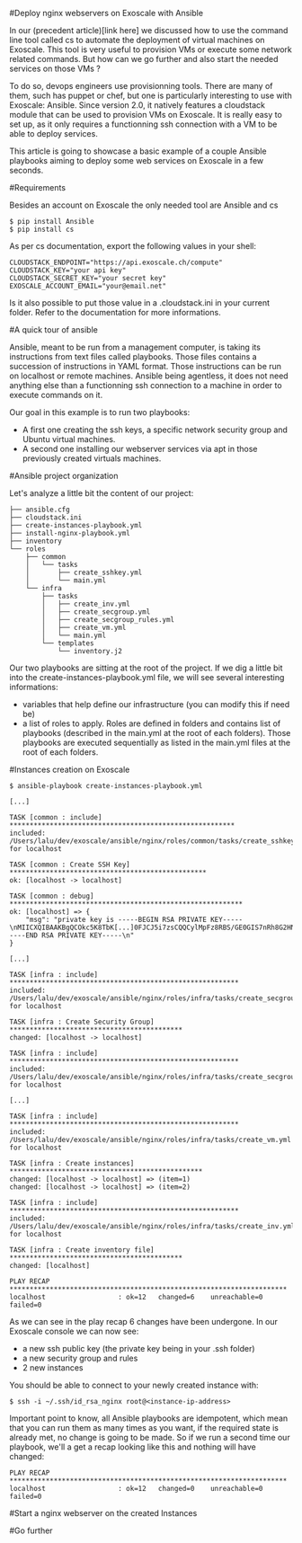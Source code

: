 #Deploy nginx webservers on Exoscale with Ansible

In our (precedent article)[link here] we discussed how to use the command line tool called cs to automate the deployment of virtual machines on Exoscale. This tool is very useful to provision VMs or execute some network related commands. But how can we go further and also start the needed services on those VMs ?

To do so, devops engineers use provisionning tools. There are many of them, such has puppet or chef, but one is particularly interesting to use with Exoscale: Ansible. Since version 2.0, it natively features a cloudstack module that can be used to provision VMs on Exoscale. It is really easy to set up, as it only requires a functionning ssh connection with a VM to be able to deploy services.

This article is going to showcase a basic example of a couple Ansible playbooks aiming to deploy some web services on Exoscale in a few seconds.

#Requirements

Besides an account on Exoscale the only needed tool are Ansible and cs

    $ pip install Ansible
    $ pip install cs

As per cs documentation, export the following values in your shell:

```
CLOUDSTACK_ENDPOINT="https://api.exoscale.ch/compute"
CLOUDSTACK_KEY="your api key"
CLOUDSTACK_SECRET_KEY="your secret key"
EXOSCALE_ACCOUNT_EMAIL="your@email.net"
```

Is it also possible to put those value in a .cloudstack.ini in your current folder. Refer to the documentation for more informations.

#A quick tour of ansible

Ansible, meant to be run from a management computer, is taking its instructions from text files called playbooks. Those files contains a succession of instructions in YAML format. Those instructions can be run on localhost or remote machines. Ansible being agentless, it does not need anything else than a functionning ssh connection to a machine in order to execute commands on it.

Our goal in this example is to run two playbooks:
- A first one creating the ssh keys, a specific network security group and Ubuntu virtual machines.
- A second one installing our webserver services via apt in those previously created virtuals machines.

#Ansible project organization

Let's analyze a little bit the content of our project:

```
├── ansible.cfg
├── cloudstack.ini
├── create-instances-playbook.yml
├── install-nginx-playbook.yml
├── inventory
└── roles
    ├── common
    │   └── tasks
    │       ├── create_sshkey.yml
    │       └── main.yml
    └── infra
        ├── tasks
        │   ├── create_inv.yml
        │   ├── create_secgroup.yml
        │   ├── create_secgroup_rules.yml
        │   ├── create_vm.yml
        │   └── main.yml
        └── templates
            └── inventory.j2
```
Our two playbooks are sitting at the root of the project.
If we dig a little bit into the create-instances-playbook.yml file, we will see several interesting informations:
- variables that help define our infrastructure (you can modify this if need be)
- a list of roles to apply. Roles are defined in folders and contains list of playbooks (described in the main.yml at the root of each folders). Those playbooks are executed sequentially as listed in the main.yml files at the root of each folders.

#Instances creation on Exoscale

    $ ansible-playbook create-instances-playbook.yml

```
[...]

TASK [common : include] ********************************************************
included: /Users/lalu/dev/exoscale/ansible/nginx/roles/common/tasks/create_sshkey.yml for localhost

TASK [common : Create SSH Key] *************************************************
ok: [localhost -> localhost]

TASK [common : debug] **********************************************************
ok: [localhost] => {
    "msg": "private key is -----BEGIN RSA PRIVATE KEY-----\nMIICXQIBAAKBgQCOkc5K8TbK[...]0FJCJ5i7zsCQQCylMpFz8RBS/GE0GIS7nRh8G2HNpynSzvDLgQ6OAtG\nEKZPXowdGhtIwjRCihBXK88qik1nbOI4b2v2JRSBL/+T\n-----END RSA PRIVATE KEY-----\n"
}

[...]

TASK [infra : include] *********************************************************
included: /Users/lalu/dev/exoscale/ansible/nginx/roles/infra/tasks/create_secgroup.yml for localhost

TASK [infra : Create Security Group] *******************************************
changed: [localhost -> localhost]

TASK [infra : include] *********************************************************
included: /Users/lalu/dev/exoscale/ansible/nginx/roles/infra/tasks/create_secgroup_rules.yml for localhost

[...]

TASK [infra : include] *********************************************************
included: /Users/lalu/dev/exoscale/ansible/nginx/roles/infra/tasks/create_vm.yml for localhost

TASK [infra : Create instances] ************************************************
changed: [localhost -> localhost] => (item=1)
changed: [localhost -> localhost] => (item=2)

TASK [infra : include] *********************************************************
included: /Users/lalu/dev/exoscale/ansible/nginx/roles/infra/tasks/create_inv.yml for localhost

TASK [infra : Create inventory file] *******************************************
changed: [localhost]

PLAY RECAP *********************************************************************
localhost                  : ok=12   changed=6    unreachable=0    failed=0
```
As we can see in the play recap 6 changes have been undergone. In our Exoscale console we can now see:
- a new ssh public key (the private key being in your .ssh folder)
- a new security group and rules
- 2 new instances

You should be able to connect to your newly created instance with:

    $ ssh -i ~/.ssh/id_rsa_nginx root@<instance-ip-address>

Important point to know, all Ansible playbooks are idempotent, which mean that you can run them as many times as you want, if the required state is already met, no change is going to be made.
So if we run a second time our playbook, we'll a get a recap looking like this and nothing will have changed:

```
PLAY RECAP *********************************************************************
localhost                  : ok=12   changed=0    unreachable=0    failed=0
```


#Start a nginx webserver on the created Instances

#Go further
